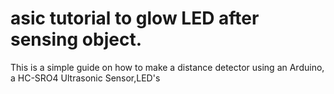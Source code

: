 # asic tutorial to glow LED after sensing object.
This is a simple guide on how to make a distance detector using an Arduino, a HC-SRO4 Ultrasonic Sensor,LED's                                         

